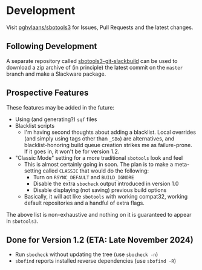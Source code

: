 # Development

Visit [pghvlaans/sbotools3](https://github.com/pghvlaans/sbotools3) for Issues, Pull Requests and the latest changes.

## Following Development

A separate repository called [sbotools3-git-slackbuild](https://github.com/pghvlaans/sbotools3-git-slackbuild) can be used to download a zip archive of (in principle) the latest commit on the `master` branch and make a Slackware package.

## Prospective Features

These features may be added in the future:

* Using (and generating?) `sqf` files
* Blacklist scripts
  * I'm having second thoughts about adding a blacklist. Local overrides (and simply using tags other than `_SBo`) are alternatives, and blacklist-honoring build queue creation strikes me as failure-prone. If it goes in, it won't be for version 1.2.
* "Classic Mode" setting for a more traditional `sbotools` look and feel
  * This is almost certainly going in soon. The plan is to make a meta-setting called `CLASSIC` that would do the following:
    * Turn on `RSYNC_DEFAULT` and `BUILD_IGNORE`
    * Disable the extra `sbocheck` output introduced in version 1.0
    * Disable displaying (not saving) previous build options
  * Basically, it will act like `sbotools` with working compat32, working default repositories and a handful of extra flags.

The above list is non-exhaustive and nothing on it is guaranteed to appear in `sbotools3`.

## Done for Version 1.2 (ETA: Late November 2024)

* Run `sbocheck` without updating the tree (use `sbocheck -n`)
* `sbofind` reports installed reverse dependencies (use `sbofind -R`)
